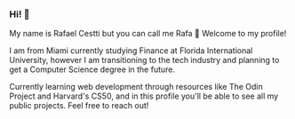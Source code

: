 ### Hi! 👋
My name is Rafael Cestti but you can call me Rafa 🙂 Welcome to my profile!

I am from Miami currently studying Finance at Florida International University, however I am transitioning to the tech industry and planning to get a Computer Science degree in the future.

Currently learning web development through resources like The Odin Project and Harvard's CS50, and in this profile you'll be able to see all my public projects. Feel free to reach out!
<!--
**rafaelcestti/rafaelcestti** is a ✨ _special_ ✨ repository because its `README.md` (this file) appears on your GitHub profile.

Here are some ideas to get you started:

- 🔭 I’m currently working on ...
- 🌱 I’m currently learning ...
- 👯 I’m looking to collaborate on ...
- 🤔 I’m looking for help with ...
- 💬 Ask me about ...
- 📫 How to reach me: ...
- 😄 Pronouns: ...
- ⚡ Fun fact: ...
-->
